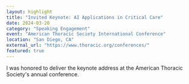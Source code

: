 ```yaml
---
layout: highlight
title: "Invited Keynote: AI Applications in Critical Care"
date: 2024-03-20
category: "Speaking Engagement"
event: "American Thoracic Society International Conference"
location: "San Diego, CA"
external_url: "https://www.thoracic.org/conferences/"
featured: true
---
```


I was honored to deliver the keynote address at the American Thoracic Society's annual conference.

<!-- Content truncated for brevity -->
